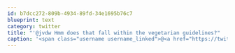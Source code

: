 ```yaml
---
id: b7dcc272-809b-4934-89fd-34e1695b76c7
blueprint: text
category: twitter
title: "'@jvdw Hmm does that fall within the vegetarian guidelines?"
caption: '<span class="username username_linked">@<a href="https://twitter.com/jvdw" title="John van der Woude">jvdw</a></span> Hmm does that fall within the vegetarian guidelines?'
---
```

